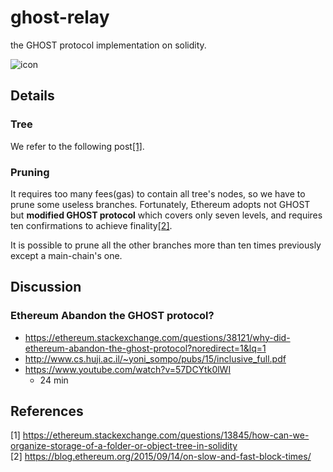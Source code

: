 # ghost-relay
the GHOST protocol implementation on solidity.   

![icon](https://github.com/twodude/ghost-relay/blob/master/images/icon.png)

## Details

### Tree

We refer to the following post[[1]](https://github.com/twodude/ghost-relay/blob/master/README.md#references).

### Pruning

It requires too many fees(gas) to contain all tree's nodes, so we have to prune some useless branches. Fortunately, Ethereum adopts not GHOST but
**modified GHOST protocol**
which covers only seven levels, and requires ten confirmations to achieve finality[[2]](https://github.com/twodude/ghost-relay/blob/master/README.md#references).

It is possible to prune all the other branches more than ten times previously except a main-chain's one.

## Discussion

### Ethereum Abandon the GHOST protocol?
- https://ethereum.stackexchange.com/questions/38121/why-did-ethereum-abandon-the-ghost-protocol?noredirect=1&lq=1   
- http://www.cs.huji.ac.il/~yoni_sompo/pubs/15/inclusive_full.pdf   
- https://www.youtube.com/watch?v=57DCYtk0lWI   
  - 24 min

## References

[1] https://ethereum.stackexchange.com/questions/13845/how-can-we-organize-storage-of-a-folder-or-object-tree-in-solidity   
[2] https://blog.ethereum.org/2015/09/14/on-slow-and-fast-block-times/   

